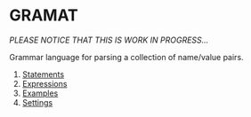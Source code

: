 # GRAMAT

*PLEASE NOTICE THAT THIS IS WORK IN PROGRESS...*

Grammar language for parsing a collection of name/value pairs.

1. [Statements](STATEMENTS.md)
2. [Expressions](EXPRESSIONS.md)
3. [Examples](EXAMPLES.md)
4. [Settings](SETTINGS.md)

